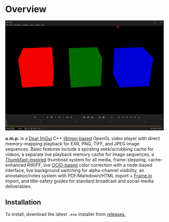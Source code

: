 # Overview

![ump image](images/ump_HceQxrXtfQ.png)

**u.m.p.** is a [Dear ImGui](https://github.com/ocornut/imgui) C++ [libmpv-based](https://mpv.io/) OpenGL video player with direct memory-mapping playback for EXR, PNG, TIFF, and JPEG image sequences. Basic features include a spiraling seek/scrubbing cache for videos, a separate live playback memory cache for image sequences, a [Thumbfast-inspired](https://github.com/po5/thumbfast) thumbnail system for all media, frame-stepping, cache-enhanced RW/FF, live [OCIO-based](https://opencolorio.org/) color correction with a node-based interface, live background switching for alpha-channel visibility, an annotation/notes system with PDF/Markdown/HTML export + [Frame.io](https://frame.io/home) import, and title-safety guides for standard broadcast and social-media deliverables. 

## Installation

To install, download the latest `.exe` installer from [releases.](https://github.com/cbkow/ump/releases/)